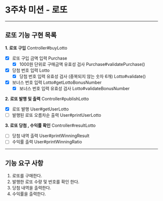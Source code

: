 3주차 미션 - 로또
=========
---
## 로또 기능 구현 목록
**1. 로또 구입** Controller#buyLotto
- [x] 로또 구입 금액 입력 Purchase
  - [x] 1000원 단위로 구매금액 유효성 검사 Purchase#validatePurchase()
- [x] 당첨 번호 입력 Lotto
  - [x] 당첨 번호 입력 유효성 검사 (중복되지 않는 숫자 6개) Lotto#validate()
- [x] 보너스 번호 입력 Lotto#getLottoBonusNumber
  - [x] 보너스 번호 입력 유효성 검사 Lotto#validateBonusNumber

**2. 로또 발행 및 출력** Controller#publishLotto
- [x] 로또 발행 User#getUserLotto
- [ ] 발행된 로또 오름차순 출력 User#printUserLotto

**3. 로또 당첨 , 수익률 확인** Controller#resultLotto
- [ ] 당첨 내역 출력 User#printWinningResult
- [ ] 수익률 출력 User#printWinningRatio

---
## 기능 요구 사항
1. 로또를 구매한다.
2. 발행한 로또 수량 및 번호를 확인 한다.
3. 당첨 내역을 출력한다.
4. 수익률을 출력한다.
